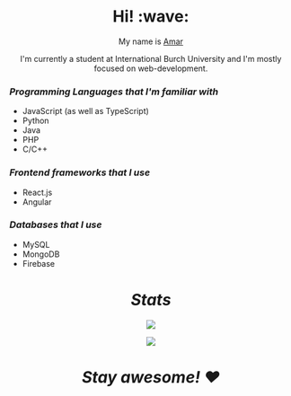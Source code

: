 <h1 align='center'> Hi! :wave:</h1>
<p align='center'>
My name is <a href="https://amarell-dev.vercel.app/">Amar</a>
</p>
<p align='center'>I'm currently a student at International Burch University and I'm mostly focused on web-development.</p>

<h3><i>Programming Languages that I'm familiar with</i></h3>


- JavaScript (as well as TypeScript)
- Python
- Java
- PHP
- C/C++

<h3><i>Frontend frameworks that I use</i></h3>


- React.js
- Angular

<h3><i>Databases that I use</i></h3>

 - MySQL
 - MongoDB
 - Firebase 


<h1 align='center'><i>Stats</i></h1>
<p align="center">
  <img src="https://github-readme-stats.vercel.app/api/?username=amarell&theme=radical&count_private=true&show_icons=true" />
</p>

<p align="center">
  <img src="https://github-readme-stats.vercel.app/api/top-langs/?username=amarell&theme=radical" />
</p>






<h1 align='center'><i>Stay awesome! ❤️</i></h1>

<!--
**amarell/amarell** is a ✨ _special_ ✨ repository because its `README.md` (this file) appears on your GitHub profile.

Here are some ideas to get you started:

- 🔭 I’m currently working on ...
- 🌱 I’m currently learning ...
- 👯 I’m looking to collaborate on ...
- 🤔 I’m looking for help with ...
- 💬 Ask me about ...
- 📫 How to reach me: ...
- 😄 Pronouns: ...
- ⚡ Fun fact: ...
-->
